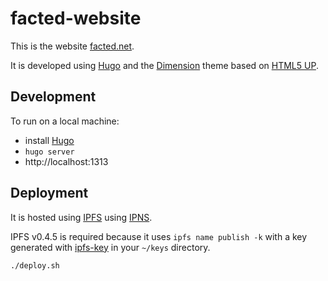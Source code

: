 # facted-website

This is the website [facted.net](http://facted.net).  

It is developed using [Hugo](https://www.gohugo.io/) and the [Dimension](http://themes.gohugo.io/dimension/) theme based on [HTML5 UP](https://html5up.net/uploads/demos/dimension/).

## Development
To run on a local machine:
* install [Hugo](https://www.gohugo.io/)
* `hugo server`
* http://localhost:1313

## Deployment
It is hosted using [IPFS](https://ipfs.io) using [IPNS](https://github.com/ipfs/examples/tree/master/examples/websites).

IPFS v0.4.5 is required because it uses `ipfs name publish -k` with a key generated with [ipfs-key](https://github.com/whyrusleeping/ipfs-key) in your `~/keys` directory.

`./deploy.sh`
